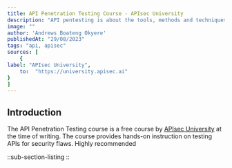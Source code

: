 ```yaml
---
title: API Penetration Testing Course - APIsec University
description: "API pentesting is about the tools, methods and techniques used to test the security of an API"
image: ""
author: 'Andrews Boateng Okyere'
publishedAt: "29/08/2023"
tags: "api, apisec"
sources: [
    {
label: "APIsec University",
    to:  "https://university.apisec.ai"
}
]
---
```




## Introduction

The API Penetration Testing course is a free course by [APIsec University](https://university.apisec.ai) at the time of writing. The course provides hands-on instruction on testing APIs for security flaws. Highly recommended

::sub-section-listing
::

